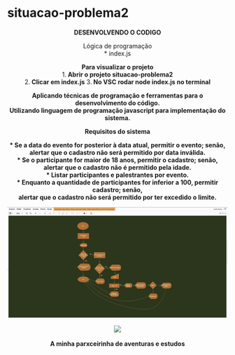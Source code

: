 # situacao-problema2
<p align="center">
  <b>DESENVOLVENDO O CODIGO</b>
</p>
<p align="center">
Lógica de programação<br>
* index.js
</p>
<p align="center">
  <b>Para visualizar o projeto</b><br>
  1.<b> Abrir o projeto situacao-problema2<br></b>
  2.<b> Clicar em index.js</b>
  3.<b> No VSC rodar node index.js no terminal
</p>
<p align="center">
Aplicando técnicas de programação e ferramentas para o desenvolvimento do código.<br>
Utilizando linguagem de programação javascript para implementação do sistema.
</p>
<p align="center">
<b> Requisitos do sistema </b>
</p>
<p align="center">
* Se a data do evento for posterior à data atual, permitir o evento; senão,<br> alertar que o cadastro não será permitido por data inválida.<br>
* Se o participante for maior de 18 anos, permitir o cadastro; senão, alertar que o cadastro não é permitido pela idade.<br>
* Listar participantes e palestrantes por evento.<br>
* Enquanto a quantidade de participantes for inferior a 100, permitir cadastro; senão,<br> alertar que o cadastro não será permitido por ter excedido o limite.<br>
</p>
<p align="center">
<img width="1000px" src="https://github.com/Amdio11/Fluxograma/blob/master/src/fluxograma.png">
</p>
<p align="center">
<img width="200px" src="https://github.com/Amdio11/senai-versoes-colaboracoes/blob/master/img/Estudando.png">
</p>
<p align="center">
<b> A minha parxceirinha de aventuras e estudos </b>
</p>
